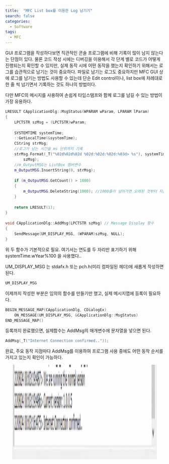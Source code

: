 ```yaml
---
title:  "MFC List box를 이용한 Log 남기기"
search: false
categories: 
  - Software
tags:
  - MFC
---
```

GUI 프로그램을 작성하다보면 직관적인 콘솔 프로그램에 비해 기록이 많이 남지 않는다는 단점이 있다. 물론 코드 작성 시에는 디버깅을 이용해서 각 단계 별로 코드가 어떻게 진행되는지 확인할 수 있지만, 실제 동작 시에 어떤 동작을 했는지 확인하기 위해서는 로그를 습관적으로 남기는 것이 중요하다. 파일로 남기는 로그도 중요하지만 MFC GUI 상에 로그를 남기는 방법도 사용할 수 있는데 단순 Edit control이나, list box에 차례대로 한 줄 씩 넘기면서 기록하는 것도 하나의 방법이다.

다만 MFC의 메시지를 사용하여 손쉽게 타임스탬프와 함께 로그를 남길 수 있는 방법이 가장 유용하다.

```C++
LRESULT CApplicationDlg::MsgStatus(WPARAM wParam, LPARAM lParam)
{
	LPCTSTR szMsg = (LPCTSTR)wParam;

	SYSTEMTIME systemTime;
	::GetLocalTime(&systemTime);
	CString strMsg;
	//로그가 남는 시간을 ms 단위까지 기록
	strMsg.Format(_T("%02d%02d%02d %02d:%02d:%02d:%03d> %s"), systemTime.wYear % 100, systemTime.wMonth, systemTime.wDay, systemTime.wHour, systemTime.wMinute, systemTime.wSecond, systemTime.wMilliseconds,
		szMsg);
	//m_OutputMSG는 ListBox 멤버변수
	m_OutputMSG.InsertString(0, strMsg);

	if (m_OutputMSG.GetCount() > 1000)
	{
		m_OutputMSG.DeleteString(1000); //1000줄이 넘어가면 오래된 것부터 지운다
	}

	return LRESULT(1);
}

void CApplicationDlg::AddMsg(LPCTSTR szMsg) // Message Display 함수
{
	SendMessage(UM_DISPLAY_MSG, (WPARAM)szMsg, NULL);
}

```

위 두 함수가 기본적으로 필요. 여기서는 연도를 두 자리만 표기하기 위해 systemTime.wYear%100 을 사용했다..

UM_DISPLAY_MSG 는 stdafx.h 또는 pch.h(미리 컴파일된 헤더)에 새롭게 작성하면 된다.
```C++
UM_DISPLAY_MSG
```

이제까지 작성한 부분은 임의의 함수를 만들기만 했고, 실제 메시지맵에 등록이 필요하다.
```C++
BEGIN_MESSAGE_MAP(CApplicationDlg, CDialogEx)
	ON_MESSAGE(UM_DISPLAY_MSG, &CApplicationDlg::MsgStatus)
END_MESSAGE_MAP()
```

등록까지 완료했으면, 실제함수는 AddMsg의 매개변수에 문자열을 넣으면 된다.
```C++
AddMsg(_T("Internet Connection confirmed.."));
```


완료, 주요 동작 지점마다 AddMsg를 이용하여 프로그램 사용 중에도 어떤 동작 순서를 가지고 있는지 확인이 가능하다.

<p align="center">
	<img width="460" height="300" data-action="zoom" src= "/assets/MyImages/2022-08-24(1).png" >
</p>
